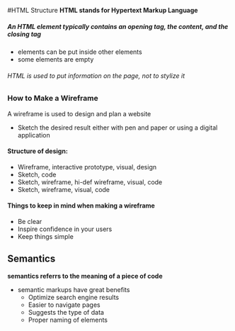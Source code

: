 #HTML Structure
**HTML stands for Hypertext Markup Language**
##### An HTML element typically contains an opening tag, the content, and the closing tag
- elements can be put inside other elements
- some elements are empty
###### HTML is used to put information on the page, not to stylize it
### How to Make a Wireframe
A wireframe is used to design and plan a website
- Sketch the desired result either with pen and paper or using a digital application
#### Structure of design:
- Wireframe, interactive prototype, visual, design
- Sketch, code
- Sketch, wireframe, hi-def wireframe, visual, code
- Sketch, wireframe, visual, code
#### Things to keep in mind when making a wireframe
- Be clear
- Inspire confidence in your users
- Keep things simple
## Semantics
**semantics referrs to the meaning of a piece of code**
- semantic markups have great benefits
    - Optimize search engine results
    - Easier to navigate pages
    - Suggests the type of data
    - Proper naming of elements

